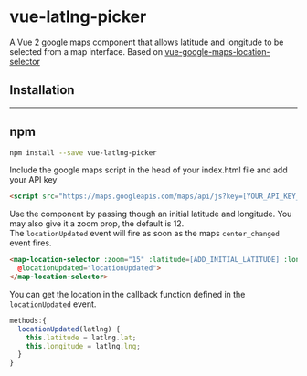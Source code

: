 vue-latlng-picker
=============

A Vue 2 google maps component that allows latitude and longitude to be selected from a map interface.
Based on [vue-google-maps-location-selector](https://github.com/deckymcdonough/vue-google-maps-location-selector)

## Installation
---------------
## npm
``` sh
npm install --save vue-latlng-picker
```

Include the google maps script in the head of your index.html file and add your API key
``` html
<script src="https://maps.googleapis.com/maps/api/js?key=[YOUR_API_KEY_HERE]&libraries=places"></script>
```

Use the component by passing though an initial latitude and longitude. You may also give it a zoom prop, the default is 12.  
The `locationUpdated` event will fire as soon as the maps `center_changed` event fires.
``` html
<map-location-selector :zoom="15" :latitude=[ADD_INITIAL_LATITUDE] :longitude=[ADD_INITIAL_LONGITUDE]
  @locationUpdated="locationUpdated">
</map-location-selector>
```

You can get the location in the callback function defined in the `locationUpdated` event.
``` javascript
methods:{
  locationUpdated(latlng) {
    this.latitude = latlng.lat;
    this.longitude = latlng.lng;
  }
}
```

